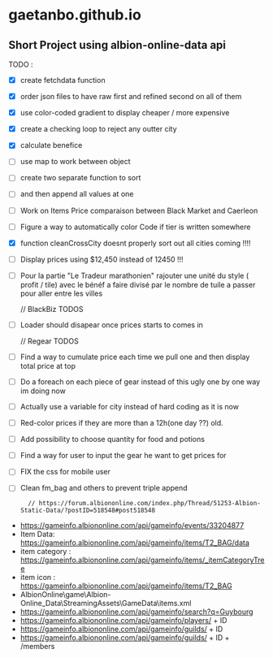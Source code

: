 # gaetanbo.github.io
## Short Project using albion-online-data api

TODO :
- [x] create fetchdata function
- [x] order json files to have raw first and refined second on all of them
- [x] use color-coded gradient to display cheaper / more expensive
- [x] create a checking loop to reject any outter city
- [x] calculate benefice
- [ ] use map to work between object
- [ ] create two separate function to sort
- [ ] and then append all values at one
- [ ] Work on Items Price comparaison between Black Market and Caerleon
- [ ] Figure a way to automatically color Code if  tier is written somewhere

- [x] function cleanCrossCity doesnt properly sort out all cities coming !!!!
- [ ] Display prices using $12,450 instead of 12450 !!!
- [ ] Pour la partie "Le Tradeur marathonien"  rajouter une unité du style ( profit / tile) avec le bénéf a faire divisé par le nombre de tuile a passer pour aller entre les villes

	// BlackBiz TODOS
- [ ] Loader should disapear once prices starts to comes in

	// Regear TODOS
- [ ] Find a way to cumulate price each time we pull one and then display total price at top
- [ ] Do a foreach on each piece of gear instead of this ugly one by one way im doing now
- [ ] Actually use a variable for city instead of hard coding as it is now
- [ ] Red-color prices if they are more than a 12h(one day ??) old.
- [ ] Add possibility to choose quantity for food and potions
- [ ] Find a way for user to input the gear he want to get prices for
- [ ] FIX the css for mobile user        
- [ ] Clean fm_bag and others to prevent triple append

		// https://forum.albiononline.com/index.php/Thread/51253-Albion-Static-Data/?postID=518548#post518548

- 	https://gameinfo.albiononline.com/api/gameinfo/events/33204877
- 	Item Data:		https://gameinfo.albiononline.com/api/gameinfo/items/T2_BAG/data
- 	item category : 	https://gameinfo.albiononline.com/api/gameinfo/items/_itemCategoryTree
-	item icon : 		https://gameinfo.albiononline.com/api/gameinfo/items/T2_BAG
-	AlbionOnline\game\Albion-Online_Data\StreamingAssets\GameData\items.xml
-	https://gameinfo.albiononline.com/api/gameinfo/search?q=Guybourg
-	https://gameinfo.albiononline.com/api/gameinfo/players/ + ID 
-	https://gameinfo.albiononline.com/api/gameinfo/guilds/ + ID 
-	https://gameinfo.albiononline.com/api/gameinfo/guilds/ + ID + /members

